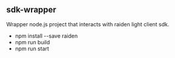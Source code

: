 ## sdk-wrapper

Wrapper node.js project that interacts with raiden light client sdk. 

- npm install --save raiden
- npm run build
- npm run start 